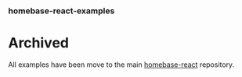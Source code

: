 ### homebase-react-examples

# Archived

All examples have been move to the main [homebase-react](https://github.com/homebaseio/homebase-react/tree/master/examples) repository.
